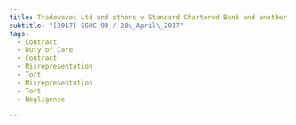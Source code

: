 ```yaml
---
title: Tradewaves Ltd and others v Standard Chartered Bank and another suit 
subtitle: "[2017] SGHC 93 / 28\_April\_2017"
tags:
  - Contract
  - Duty of Care
  - Contract
  - Misrepresentation
  - Tort
  - Misrepresentation
  - Tort
  - Negligence

---
```



